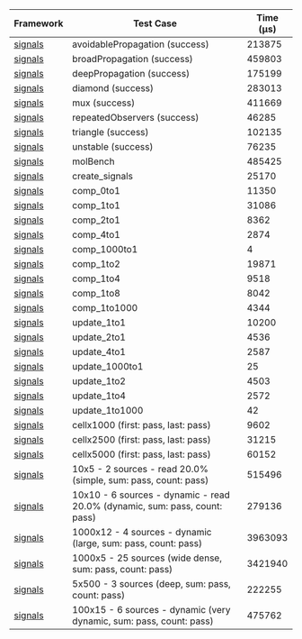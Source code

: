 | Framework | Test Case | Time (μs) |
| --- | --- | --- |
| [signals](https://github.com/rodydavis/signals.dart) | avoidablePropagation (success) | 213875 |
| [signals](https://github.com/rodydavis/signals.dart) | broadPropagation (success) | 459803 |
| [signals](https://github.com/rodydavis/signals.dart) | deepPropagation (success) | 175199 |
| [signals](https://github.com/rodydavis/signals.dart) | diamond (success) | 283013 |
| [signals](https://github.com/rodydavis/signals.dart) | mux (success) | 411669 |
| [signals](https://github.com/rodydavis/signals.dart) | repeatedObservers (success) | 46285 |
| [signals](https://github.com/rodydavis/signals.dart) | triangle (success) | 102135 |
| [signals](https://github.com/rodydavis/signals.dart) | unstable (success) | 76235 |
| [signals](https://github.com/rodydavis/signals.dart) | molBench | 485425 |
| [signals](https://github.com/rodydavis/signals.dart) | create_signals | 25170 |
| [signals](https://github.com/rodydavis/signals.dart) | comp_0to1 | 11350 |
| [signals](https://github.com/rodydavis/signals.dart) | comp_1to1 | 31086 |
| [signals](https://github.com/rodydavis/signals.dart) | comp_2to1 | 8362 |
| [signals](https://github.com/rodydavis/signals.dart) | comp_4to1 | 2874 |
| [signals](https://github.com/rodydavis/signals.dart) | comp_1000to1 | 4 |
| [signals](https://github.com/rodydavis/signals.dart) | comp_1to2 | 19871 |
| [signals](https://github.com/rodydavis/signals.dart) | comp_1to4 | 9518 |
| [signals](https://github.com/rodydavis/signals.dart) | comp_1to8 | 8042 |
| [signals](https://github.com/rodydavis/signals.dart) | comp_1to1000 | 4344 |
| [signals](https://github.com/rodydavis/signals.dart) | update_1to1 | 10200 |
| [signals](https://github.com/rodydavis/signals.dart) | update_2to1 | 4536 |
| [signals](https://github.com/rodydavis/signals.dart) | update_4to1 | 2587 |
| [signals](https://github.com/rodydavis/signals.dart) | update_1000to1 | 25 |
| [signals](https://github.com/rodydavis/signals.dart) | update_1to2 | 4503 |
| [signals](https://github.com/rodydavis/signals.dart) | update_1to4 | 2572 |
| [signals](https://github.com/rodydavis/signals.dart) | update_1to1000 | 42 |
| [signals](https://github.com/rodydavis/signals.dart) | cellx1000 (first: pass, last: pass) | 9602 |
| [signals](https://github.com/rodydavis/signals.dart) | cellx2500 (first: pass, last: pass) | 31215 |
| [signals](https://github.com/rodydavis/signals.dart) | cellx5000 (first: pass, last: pass) | 60152 |
| [signals](https://github.com/rodydavis/signals.dart) | 10x5 - 2 sources - read 20.0% (simple, sum: pass, count: pass) | 515496 |
| [signals](https://github.com/rodydavis/signals.dart) | 10x10 - 6 sources - dynamic - read 20.0% (dynamic, sum: pass, count: pass) | 279136 |
| [signals](https://github.com/rodydavis/signals.dart) | 1000x12 - 4 sources - dynamic (large, sum: pass, count: pass) | 3963093 |
| [signals](https://github.com/rodydavis/signals.dart) | 1000x5 - 25 sources (wide dense, sum: pass, count: pass) | 3421940 |
| [signals](https://github.com/rodydavis/signals.dart) | 5x500 - 3 sources (deep, sum: pass, count: pass) | 222255 |
| [signals](https://github.com/rodydavis/signals.dart) | 100x15 - 6 sources - dynamic (very dynamic, sum: pass, count: pass) | 475762 |

